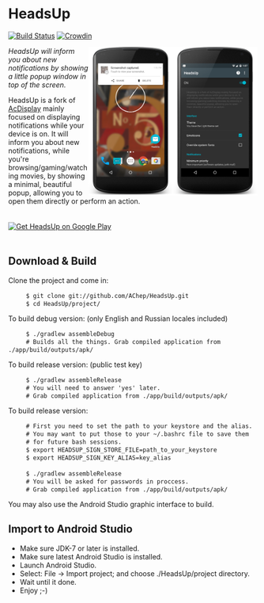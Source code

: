 HeadsUp
==========
[![Build Status](https://travis-ci.org/AChep/HeadsUp.svg?branch=master)](https://travis-ci.org/AChep/HeadsUp) [![Crowdin](https://d322cqt584bo4o.cloudfront.net/headsup/localized.png)](https://crowdin.com/project/headsup)

<img align="right" height="300"
   src="https://github.com/AChep/HeadsUp/raw/master/screenshots/screenshot2.png" />
<img align="right" height="300"
   src="https://github.com/AChep/HeadsUp/raw/master/screenshots/screenshot1.png" />

*HeadsUp will inform you about new notifications by showing a little popup window in top of the screen.*

HeadsUp is a fork of [AcDisplay][AcDisplay] mainly focused on displaying notifications while your device is on. It will inform you about new notifications, while you're browsing/gaming/watching movies, by showing a minimal, beautiful popup, allowing you to open them directly or perform an action.

<a href="https://play.google.com/store/apps/details?id=com.achep.headsup">
  <img alt="Get HeadsUp on Google Play" vspace="20"
       src="http://developer.android.com/images/brand/en_generic_rgb_wo_60.png" />
</a>

Download & Build
----------------
Clone the project and come in:

         $ git clone git://github.com/AChep/HeadsUp.git
         $ cd HeadsUp/project/
         
To build debug version: (only English and Russian locales included)

         $ ./gradlew assembleDebug
         # Builds all the things. Grab compiled application from ./app/build/outputs/apk/

To build release version: (public test key)

         $ ./gradlew assembleRelease
         # You will need to answer 'yes' later.
         # Grab compiled application from ./app/build/outputs/apk/

To build release version:

         # First you need to set the path to your keystore and the alias.
         # You may want to put those to your ~/.bashrc file to save them
         # for future bash sessions.
         $ export HEADSUP_SIGN_STORE_FILE=path_to_your_keystore
         $ export HEADSUP_SIGN_KEY_ALIAS=key_alias
         
         $ ./gradlew assembleRelease
         # You will be asked for passwords in proccess.
         # Grab compiled application from ./app/build/outputs/apk/

You may also use the Android Studio graphic interface to build.

Import to Android Studio
----------------
- Make sure JDK-7 or later is installed.
- Make sure latest Android Studio is installed.
- Launch Android Studio.
- Select: File -> Import project; and choose ./HeadsUp/project directory.
- Wait until it done.
- Enjoy ;-)


[AcDisplay]:http://acdisplay.org
